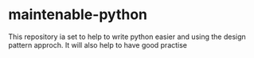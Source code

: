 # maintenable-python
This repository ia set to help to write python easier and using the design pattern approch.
It will also help to have good practise 
